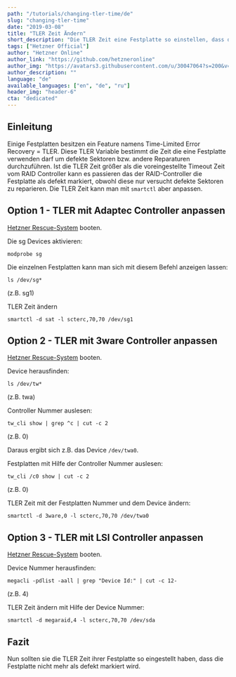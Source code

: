 ```yaml
---
path: "/tutorials/changing-tler-time/de"
slug: "changing-tler-time"
date: "2019-03-08"
title: "TLER Zeit Ändern"
short_description: "Die TLER Zeit eine Festplatte so einstellen, dass die Festplatte nicht mehr als defekt markiert wird."
tags: ["Hetzner Official"]
author: "Hetzner Online"
author_link: "https://github.com/hetzneronline"
author_img: "https://avatars3.githubusercontent.com/u/30047064?s=200&v=4"
author_description: ""
language: "de"
available_languages: ["en", "de", "ru"]
header_img: "header-6"
cta: "dedicated"
---
```


## Einleitung

Einige Festplatten besitzen ein Feature namens Time-Limited Error Recovery = TLER. Diese TLER Variable bestimmt die Zeit die eine Festplatte verwenden darf um defekte Sektoren bzw. andere Reparaturen durchzuführen. Ist die TLER Zeit größer als die voreingestellte Timeout Zeit vom RAID Controller kann es passieren das der RAID-Controller die Festplatte als defekt markiert, obwohl diese nur versucht defekte Sektoren zu reparieren. Die TLER Zeit kann man mit `smartctl` aber anpassen.

## Option 1 - TLER mit Adaptec Controller anpassen

[Hetzner Rescue-System](https://docs.hetzner.com/de/robot/dedicated-server/troubleshooting/hetzner-rescue-system/) booten.

Die sg Devices aktivieren:

```console
modprobe sg
```

Die einzelnen Festplatten kann man sich mit diesem Befehl anzeigen lassen:

```console
ls /dev/sg*
```

(z.B. sg1)

TLER Zeit ändern

```console
smartctl -d sat -l scterc,70,70 /dev/sg1
```

## Option 2 - TLER mit 3ware Controller anpassen

[Hetzner Rescue-System](https://docs.hetzner.com/de/robot/dedicated-server/troubleshooting/hetzner-rescue-system/) booten.

Device herausfinden:

```console
ls /dev/tw*
```

(z.B. twa)

Controller Nummer auslesen:

```console
tw_cli show | grep ^c | cut -c 2
```

(z.B. 0)

Daraus ergibt sich z.B. das Device `/dev/twa0`.

Festplatten mit Hilfe der Controller Nummer auslesen:

```console
tw_cli /c0 show | cut -c 2
```

(z.B. 0)

TLER Zeit mit der Festplatten Nummer und dem Device ändern:

```console
smartctl -d 3ware,0 -l scterc,70,70 /dev/twa0
```

## Option 3 - TLER mit LSI Controller anpassen

[Hetzner Rescue-System](https://docs.hetzner.com/de/robot/dedicated-server/troubleshooting/hetzner-rescue-system/) booten.

Device Nummer herausfinden:

```console
megacli -pdlist -aall | grep "Device Id:" | cut -c 12-
```

(z.B. 4)

TLER Zeit ändern mit Hilfe der Device Nummer:

```console
smartctl -d megaraid,4 -l scterc,70,70 /dev/sda
```

## Fazit

Nun sollten sie die TLER Zeit ihrer Festplatte so eingestellt haben, dass die Festplatte nicht mehr als defekt markiert wird.
